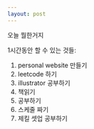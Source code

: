 ```yaml
---
layout: post
---
```


오늘 뭘한거지

1시간동안 할 수 있는 것들:
1. personal website 만들기
2. leetcode 하기
3. illustrator 공부하기
4. 책읽기
5. 공부하기
6. 스케줄 짜기
7. 제킬 셋업 공부하기